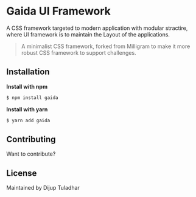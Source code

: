 
Gaida UI Framework
=========

A CSS framework targeted to modern application with modular stractire, where UI framework is to maintain the Layout of the applications.

> A minimalist CSS framework, forked from Milligram to make it more robust CSS framework to support challenges. 

## Installation
**Install with npm**

```sh
$ npm install gaida
```

**Install with yarn**

```sh
$ yarn add gaida
```


## Contributing

Want to contribute? 


## License

Maintained by Dijup Tuladhar
